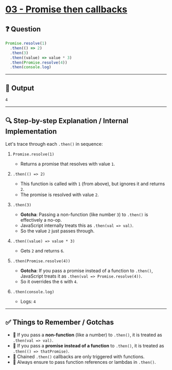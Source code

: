 # [03 - Promise then callbacks](https://bigfrontend.dev/quiz/3-promise-then-callbacks)

## ❓ Question

```js
Promise.resolve(1)
  .then(() => 2)
  .then(3)
  .then((value) => value * 3)
  .then(Promise.resolve(4))
  .then(console.log)
```

---

## 🧾 Output

```
4
```

---

## 🔍 Step-by-step Explanation / Internal Implementation

Let's trace through each `.then()` in sequence:

1. `Promise.resolve(1)`
   - Returns a promise that resolves with value `1`.

2. `.then(() => 2)`
   - This function is called with `1` (from above), but ignores it and returns `2`.
   - The promise is resolved with value `2`.

3. `.then(3)`
   - **Gotcha**: Passing a non-function (like number `3`) to `.then()` is effectively a no-op.
   - JavaScript internally treats this as `.then(val => val)`.
   - So the value `2` just passes through.

4. `.then((value) => value * 3)`
   - Gets `2` and returns `6`.

5. `.then(Promise.resolve(4))`
   - **Gotcha**: If you pass a promise instead of a function to `.then()`, JavaScript treats it as `.then(val => Promise.resolve(4))`.
   - So it overrides the `6` with `4`.

6. `.then(console.log)`
   - Logs: `4`

---

## ✅ Things to Remember / Gotchas

- 🔹 If you pass a **non-function** (like a number) to `.then()`, it is treated as `.then(val => val)`.
- 🔹 If you pass a **promise instead of a function** to `.then()`, it is treated as `.then(() => thatPromise)`.
- 🔹 Chained `.then()` callbacks are only triggered with functions.
- 🔹 Always ensure to pass function references or lambdas in `.then()`.
